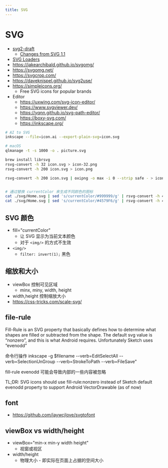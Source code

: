 ```yaml
---
title: SVG
---
```


# SVG

- [svg2-draft](https://svgwg.org/svg2-draft/)
  - [Changes from SVG 1.1](https://www.w3.org/TR/SVG2/changes.html)
- [SVG Loaders](https://wpack.io/tutorials/using-various-svg-loader/)
- https://jakearchibald.github.io/svgomg/
- https://svgomg.net/
- https://svgcrop.com/
- https://daveknispel.github.io/svg2use/
- https://simpleicons.org/
  - Free SVG icons for popular brands
- Editor
  - https://uxwing.com/svg-icon-editor/
  - https://www.svgviewer.dev/
  - https://yqnn.github.io/svg-path-editor/
  - https://boxy-svg.com/
  - https://inkscape.org/

```bash
# AI to SVG
inkscape --file=icon.ai --export-plain-svg=icon.svg

# macOS
qlmanage -t -s 1000 -o . picture.svg

brew install librsvg
rsvg-convert -h 32 icon.svg > icon-32.png
rsvg-convert -h 200 icon.svg > icon.png

rsvg-convert -h 200 icon.svg | oxipng -o max -i 0 --strip safe - > icon.png


# 通过替换 currentColor 来生成不同颜色的图标
cat ./svg/Home.svg | sed 's/currentColor/#999999/g' | rsvg-convert -h 48 | oxipng -o max -i 0 --strip safe - > HomeInactive.png
cat ./svg/Home.svg | sed 's/currentColor/#4579F6/g' | rsvg-convert -h 48 | oxipng -o max -i 0 --strip safe - > HomeActive.png
```

## SVG 颜色

- fill="currentColor"
  - 让 SVG 显示为当前文本颜色
  - 对于 `<img/>` 的方式不生效
- `<img/>`
  - `filter: invert(1);` 黑色

## 缩放和大小

- viewBox 控制可见区域
  - minx, miny, width, height
- width,height 控制缩放大小
- https://css-tricks.com/scale-svg/

## file-rule

Fill-Rule is an SVG property that basically defines how to determine what shapes are filled or subtracted from the shape.
The default svg value is “nonzero”, and this is what Android requires. Unfortunately Sketch uses “evenodd”

命令行操作
inkscape -g $filename --verb=EditSelectAll --verb=SelectionUnGroup --verb=StrokeToPath --verb=FileSave"

fill-rule evenodd 可能会导致内部的一些内容被忽略


TL;DR: SVG icons should use fill-rule:nonzero instead of Sketch default evenodd property to support Android VectorDrawable (as of now)

## font

- https://github.com/jaywcjlove/svgtofont

## viewBox vs width/height

- viewBox="min-x min-y width height"
  - 视窗或视区
- width/height
  - 物理大小 - 即实际在页面上占据的空间大小
